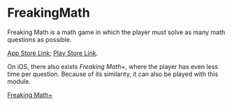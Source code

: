 # FreakingMath

Freaking Math is a math game in which the player must solve as many math questions as possible.

[App Store Link](https://apps.apple.com/us/app/freaking-math/id846439108); [Play Store Link](https://play.google.com/store/apps/details?id=com.bangdev.freakingmath).

On iOS, there also exists _Freaking Math+_, where the player has even less time per question. Because of its similarity, it can also be played with this module.

[Freaking Math+](https://apps.apple.com/us/app/freaking-math/id854825595)
